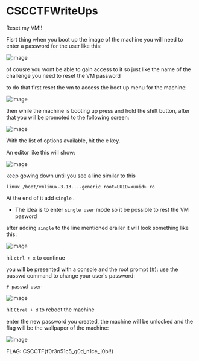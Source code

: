 ﻿# CSCCTFWriteUps

Reset my VM!!

Fisrt thing when you boot up the image of the machine you will need to enter a password for the user like this:

![image](https://user-images.githubusercontent.com/89404773/211173893-03de046d-4988-4080-94fa-b6c35e79dce7.png)



of cousre you wont be able to gain access to it so just like the name of the challenge you need to reset the VM password

to do that first reset the vm to access the boot up menu for the machine:

![image](https://user-images.githubusercontent.com/89404773/211173946-21e95245-ac28-4e54-8ac0-115e67e58988.png)

then while the machine is booting up press and hold the shift button, after that you will be promoted to the following screen:

![image](https://user-images.githubusercontent.com/89404773/211173982-3dbdaac4-13d2-4994-832e-5a8795b72ee9.png)

With the list of options available, hit the e key.

An editor like this will show:

![image](https://user-images.githubusercontent.com/89404773/211174042-e4562765-2a96-42ff-89b7-fdf3652fb419.png)

keep gowing down until you see a line similar to this 

``` linux /boot/vmlinux-3.13...-generic root=UUID=<uuid> ro ```

At the end of it add ``` single ``` .

* The idea is to enter ``` single user ``` mode so it be possible to rest the VM pasword

after adding ```single``` to the line mentioned erailer it will look something like this:

![image](https://user-images.githubusercontent.com/89404773/211174131-d16f0958-d9fb-4438-9074-2d076153fe74.png)

hit ``` ctrl + x ``` to continue

you will be presented with a console and the root prompt (#): use the passwd command to change your user's password:

``` # passwd user ```

![image](https://user-images.githubusercontent.com/89404773/211174172-454990fb-813e-4c8d-ab0e-8eb1232d8856.png)

hit ``` Ctrel + d ``` to reboot the machine

enter the new password you created, the machine will be unlocked and the flag will be the wallpaper of the machine:

![image](https://user-images.githubusercontent.com/89404773/211174221-8255721d-8498-4f4b-8344-1f46cfbaeeb2.png)

FLAG: CSCCTF{f0r3n51c5_g0d_n1ce_j0b!!}
